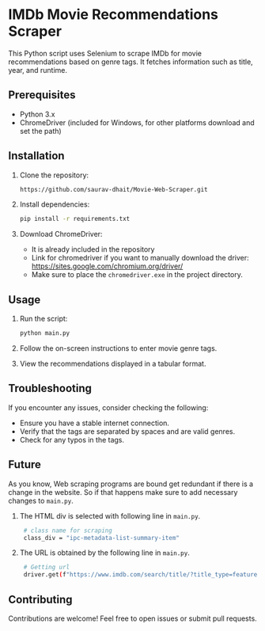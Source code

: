 # IMDb Movie Recommendations Scraper

This Python script uses Selenium to scrape IMDb for movie recommendations based on genre tags. It fetches information such as title, year, and runtime.

## Prerequisites

- Python 3.x
- ChromeDriver (included for Windows, for other platforms download and set the path)

## Installation

1. Clone the repository:

    ```bash
    https://github.com/saurav-dhait/Movie-Web-Scraper.git
    ```

2. Install dependencies:

    ```bash
    pip install -r requirements.txt
    ```

3. Download ChromeDriver:

    - It is already included in the repository
    - Link for chromedriver if you want to manually download the driver: https://sites.google.com/chromium.org/driver/
    - Make sure to place the `chromedriver.exe` in the project directory.

## Usage

1. Run the script:

    ```bash
    python main.py
    ```

2. Follow the on-screen instructions to enter movie genre tags.

3. View the recommendations displayed in a tabular format.

## Troubleshooting

If you encounter any issues, consider checking the following:

- Ensure you have a stable internet connection.
- Verify that the tags are separated by spaces and are valid genres.
- Check for any typos in the tags.

## Future
As you know, Web scraping programs are bound get redundant if there is a change in the website. 
So if that happens make sure to add necessary changes to `main.py`.

1. The HTML div is selected with following line in `main.py`.
   
   ```bash
    # class name for scraping
    class_div = "ipc-metadata-list-summary-item"
    ```
3. The URL is obtained by the following line in `main.py`.
   
   ```bash
    # Getting url
    driver.get(f"https://www.imdb.com/search/title/?title_type=feature&genres={tags}&release_date=,{date}")
    ```

## Contributing

Contributions are welcome! Feel free to open issues or submit pull requests.

